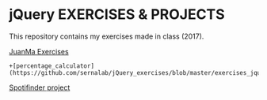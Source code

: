# jQuery EXERCISES & PROJECTS

This repository contains my exercises made in class (2017).

[JuanMa Exercises](https://github.com/juanmaguitar/exercises-javascript/tree/master/19-percentage-calculator)

    +[percentage_calculator](https://github.com/sernalab/jQuery_exercises/blob/master/exercises_jquery/percentage_calculator.html)

[Spotifinder project](https://github.com/sernalab/jQuery_exercises/tree/master/exercises_jquery/api_spotify_project)